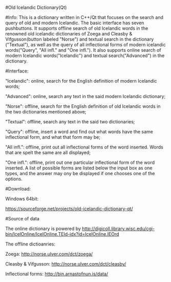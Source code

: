 #Old Icelandic Dictionary(Qt)

#Info:
This is a dictionary written in C++/Qt that focuses on the search and query of old and modern Icelandic. The basic interface has seven pushbuttons. It supports offline search of old Icelandic words in the renowned old icelandic dictionaries of Zoega and Cleasby & Vifgusson(button labeled "Norse") and textual search in the dictionary ("Textual"), as well as the query of all inflectional forms of modern icelandic words("Query", "All infl." and "One infl."). It also supports online search of modern Icelandic words("Icelandic") and textual search("Advanced") in the dictionary. 

#Interface:

"Icelandic": online, search for the English definition of modern Icelandic words;

"Advanced": online, search any text in the said modern Icelandic dictionary;

"Norse": offline, search for the English definition of old Icelandic words in the two dictionaries mentioned above;

"Textual": offline, search any text in the said two dictionaries;

"Query": offline, insert a word and find out what words have the same inflectional form, and what that form may be;

"All infl.": offline, print out all inflectional forms of the word inserted. Words that are spelt the same are all displayed;

"One infl.": offline, print out one particular inflectional form of the word inserted. A list of possible forms are listed below the input box as one types, and the answer may ony be displayed if one chooses one of the options.


#Download:

Windows 64bit: 

https://sourceforge.net/projects/old-icelandic-dictionary-qt/


#Source of data

The online dictionary is powered by http://digicoll.library.wisc.edu/cgi-bin/IcelOnline/IcelOnline.TEId-idx?id=IcelOnline.IEOrd


The offline dictioanries:


Zoega: http://norse.ulver.com/dct/zoega/


Cleasby & Vifgusson: http://norse.ulver.com/dct/cleasby/


Inflectional forms: http://bin.arnastofnun.is/data/
